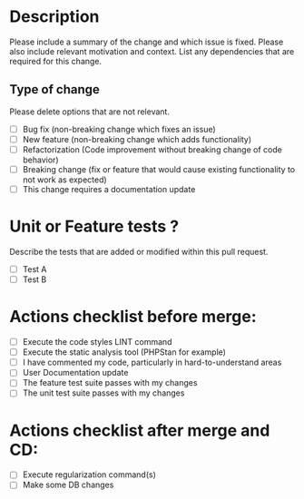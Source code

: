 # Description

Please include a summary of the change and which issue is fixed. Please also include relevant motivation and context. List any dependencies that are required for this change.

## Type of change

Please delete options that are not relevant.

- [ ] Bug fix (non-breaking change which fixes an issue)
- [ ] New feature (non-breaking change which adds functionality)
- [ ] Refactorization (Code improvement without breaking change of code behavior)
- [ ] Breaking change (fix or feature that would cause existing functionality to not work as expected)
- [ ] This change requires a documentation update

# Unit or Feature tests ?

Describe the tests that are added or modified within this pull request.

- [ ] Test A
- [ ] Test B

# Actions checklist before merge:

- [ ] Execute the code styles LINT command
- [ ] Execute the static analysis tool (PHPStan for example)
- [ ] I have commented my code, particularly in hard-to-understand areas
- [ ] User Documentation update
- [ ] The feature test suite passes with my changes
- [ ] The unit test suite passes with my changes

# Actions checklist after merge and CD:

- [ ] Execute regularization command(s)
- [ ] Make some DB changes

